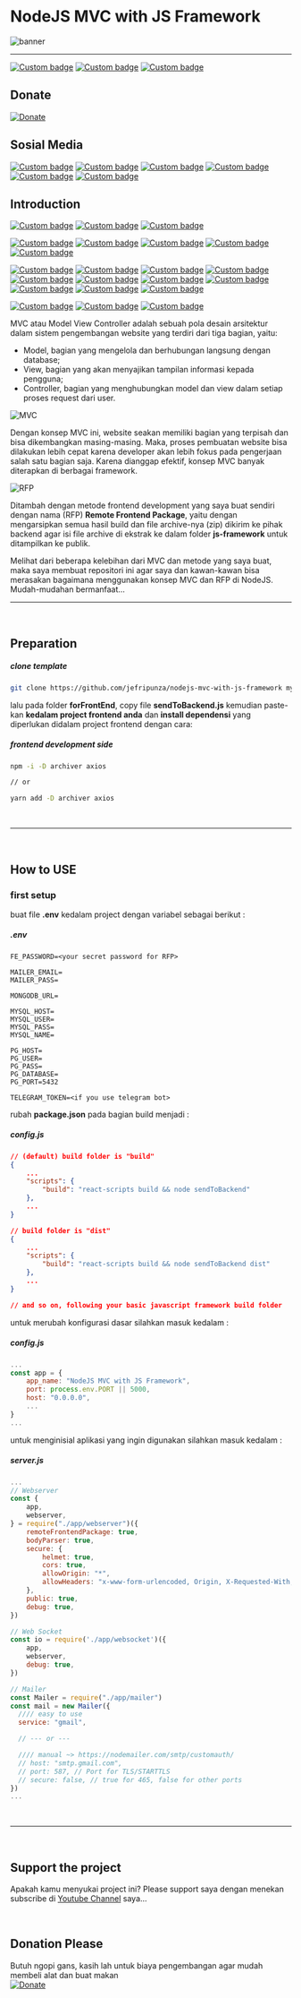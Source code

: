# NodeJS MVC with JS Framework 
![banner](banner.jpg)

---

[![Custom badge](https://img.shields.io/endpoint?style=for-the-badge&url=https%3A%2F%2Fjefripunza-youtube-channel-badge.vercel.app%2Fapi%2Fsubscriber)](https://www.youtube.com/user/jefripunza/videos/)
[![Custom badge](https://img.shields.io/endpoint?style=for-the-badge&url=https%3A%2F%2Fjefripunza-youtube-channel-badge.vercel.app%2Fapi%2Fviews)](https://www.youtube.com/user/jefripunza/videos/)
[![Custom badge](https://img.shields.io/endpoint?style=for-the-badge&url=https%3A%2F%2Fjefripunza-youtube-channel-badge.vercel.app%2Fapi%2Fvideos)](https://www.youtube.com/user/jefripunza/videos/)

## Donate

[![Donate](https://img.shields.io/badge/paypal-%2300457C.svg?&style=for-the-badge&logo=paypal&logoColor=white)](https://www.paypal.com/paypalme/jefripunza)

## Sosial Media

[![Custom badge](https://img.shields.io/badge/youtube-%23FF0000.svg?&style=for-the-badge&logo=youtube&logoColor=white)](https://www.youtube.com/user/jefripunza/)
[![Custom badge](https://img.shields.io/badge/instagram-%23E4405F.svg?&style=for-the-badge&logo=instagram&logoColor=white)](https://www.instagram.com/jefripunza/)
[![Custom badge](https://img.shields.io/badge/facebook-%231877F2.svg?&style=for-the-badge&logo=facebook&logoColor=white)](https://fb.com/jefripunza/)
[![Custom badge](https://img.shields.io/badge/twitter-%231DA1F2.svg?&style=for-the-badge&logo=twitter&logoColor=white)](https://twitter.com/jefripunza/)
[![Custom badge](https://img.shields.io/badge/linkedin-%230077B5.svg?&style=for-the-badge&logo=linkedin&logoColor=white)](https://www.linkedin.com/in/jefri-herdi-triyanto-ba76a8106/)
[![Custom badge](https://img.shields.io/badge/Website-FF7139?style=for-the-badge&logo=Firefox-Browser&logoColor=white)](https://jefriherditriyanto.com/)




## Introduction
[![Custom badge](https://img.shields.io/badge/node.js-6DA55F?style=for-the-badge&logo=node.js&logoColor=white)](https://nodejs.org/)
[![Custom badge](https://img.shields.io/badge/express.js-%23404d59.svg?style=for-the-badge&logo=express&logoColor=%2361DAFB)](https://expressjs.com/)
[![Custom badge](https://img.shields.io/badge/JWT-black?style=for-the-badge&logo=JSON%20web%20tokens)](https://jwt.io/)

[![Custom badge](https://img.shields.io/badge/MongoDB-%234ea94b.svg?style=for-the-badge&logo=mongodb&logoColor=white)](https://www.mongodb.com/)
[![Custom badge](https://img.shields.io/badge/mysql-%2300f.svg?style=for-the-badge&logo=mysql&logoColor=white)](https://www.mysql.com/)
[![Custom badge](https://img.shields.io/badge/MariaDB-003545?style=for-the-badge&logo=mariadb&logoColor=white)](https://mariadb.org/)
[![Custom badge](https://img.shields.io/badge/postgres-%23316192.svg?style=for-the-badge&logo=postgresql&logoColor=white)](https://www.postgresql.org/)
[![Custom badge](https://img.shields.io/badge/sqlite-%2307405e.svg?style=for-the-badge&logo=sqlite&logoColor=white)](https://www.sqlite.org/)

[![Custom badge](https://img.shields.io/badge/react_js-%2320232a.svg?style=for-the-badge&logo=react&logoColor=%2361DAFB)](https://reactjs.org/)
[![Custom badge](https://img.shields.io/badge/vuejs-%2335495e.svg?style=for-the-badge&logo=vuedotjs&logoColor=%234FC08D)](https://vuejs.org/)
[![Custom badge](https://img.shields.io/badge/angular.js-%23E23237.svg?style=for-the-badge&logo=angularjs&logoColor=white)](https://angular.io/)
[![Custom badge](https://img.shields.io/badge/svelte-%23f1413d.svg?style=for-the-badge&logo=svelte&logoColor=white)](https://svelte.dev/)
[![Custom badge](https://img.shields.io/badge/Gatsby-%23663399.svg?style=for-the-badge&logo=gatsby&logoColor=white)](https://www.gatsbyjs.com/)
[![Custom badge](https://img.shields.io/badge/Next-black?style=for-the-badge&logo=next.js&logoColor=white)](https://nextjs.org/)
[![Custom badge](https://img.shields.io/badge/Nuxt-black?style=for-the-badge&logo=nuxt.js&logoColor=white)](https://nuxtjs.org/)
[![Custom badge](https://img.shields.io/badge/aurelia-%23ED2B88.svg?style=for-the-badge&logo=aurelia&logoColor=fff)](https://aurelia.io/)
[![Custom badge](https://img.shields.io/badge/jasmine-%238A4182.svg?style=for-the-badge&logo=jasmine&logoColor=white)](https://jasmine.github.io/)
[![Custom badge](https://img.shields.io/badge/meteorjs-%23d74c4c.svg?style=for-the-badge&logo=meteor&logoColor=white)](https://www.meteor.com/)
[![Custom badge](https://img.shields.io/badge/Quasar-16B7FB?style=for-the-badge&logo=quasar&logoColor=black)](https://quasar.dev/)

[![Custom badge](https://img.shields.io/badge/html5-%23E34F26.svg?style=for-the-badge&logo=html5&logoColor=white)](https://www.w3schools.com/html/)
[![Custom badge](https://img.shields.io/badge/css3-%231572B6.svg?style=for-the-badge&logo=css3&logoColor=white)](https://www.w3schools.com/css/)
[![Custom badge](https://img.shields.io/badge/JavaScript-323330?style=for-the-badge&logo=javascript&logoColor=F7DF1E)](https://www.javascript.com/)


MVC atau Model View Controller adalah sebuah pola desain arsitektur dalam sistem pengembangan website yang terdiri dari tiga bagian, yaitu:

- Model, bagian yang mengelola dan berhubungan langsung dengan database;
- View, bagian yang akan menyajikan tampilan informasi kepada pengguna;
- Controller, bagian yang menghubungkan model dan view dalam setiap proses request dari user.

![MVC](MVC-architecture.png)

Dengan konsep MVC ini, website seakan memiliki bagian yang terpisah dan bisa dikembangkan masing-masing. Maka, proses pembuatan website bisa dilakukan lebih cepat karena developer akan lebih fokus pada pengerjaan salah satu bagian saja.
Karena dianggap efektif, konsep MVC banyak diterapkan di berbagai framework.

![RFP](RFP.jpg)

Ditambah dengan metode frontend development yang saya buat sendiri dengan nama (RFP) **Remote Frontend Package**, yaitu dengan mengarsipkan semua hasil build dan file archive-nya (zip) dikirim ke pihak backend agar isi file archive di ekstrak ke dalam folder **js-framework** untuk ditampilkan ke publik.

Melihat dari beberapa kelebihan dari MVC dan metode yang saya buat, maka saya membuat repositori ini agar saya dan kawan-kawan bisa merasakan bagaimana menggunakan konsep MVC dan RFP di NodeJS.
Mudah-mudahan bermanfaat...

---

<br />
<b></b>


## Preparation

##### clone template
```bash
git clone https://github.com/jefripunza/nodejs-mvc-with-js-framework my-project-name
```

lalu pada folder **forFrontEnd**, copy file **sendToBackend.js** kemudian paste-kan **kedalam project frontend anda** dan **install dependensi** yang diperlukan didalam project frontend dengan cara: 
##### frontend development side
```bash
npm -i -D archiver axios

// or

yarn add -D archiver axios
```



<br />

---
<br />




## How to USE

### first setup

buat file **.env** kedalam project dengan variabel sebagai berikut :
##### .env
```text
FE_PASSWORD=<your secret password for RFP>

MAILER_EMAIL=
MAILER_PASS=

MONGODB_URL=

MYSQL_HOST=
MYSQL_USER=
MYSQL_PASS=
MYSQL_NAME=

PG_HOST=
PG_USER=
PG_PASS=
PG_DATABASE=
PG_PORT=5432

TELEGRAM_TOKEN=<if you use telegram bot>
```

rubah **package.json** pada bagian build menjadi :
##### config.js
```json
// (default) build folder is "build"
{
    ...
    "scripts": {
        "build": "react-scripts build && node sendToBackend"
    },
    ...
}

// build folder is "dist"
{
    ...
    "scripts": {
        "build": "react-scripts build && node sendToBackend dist"
    },
    ...
}

// and so on, following your basic javascript framework build folder
```

untuk merubah konfigurasi dasar silahkan masuk kedalam :
##### config.js
```javascript
...
const app = {
    app_name: "NodeJS MVC with JS Framework",
    port: process.env.PORT || 5000,
    host: "0.0.0.0",
    ...
}
...
```

untuk menginisial aplikasi yang ingin digunakan silahkan masuk kedalam :
##### server.js
```javascript
...
// Webserver
const {
    app,
    webserver,
} = require("./app/webserver")({
    remoteFrontendPackage: true,
    bodyParser: true,
    secure: {
        helmet: true,
        cors: true,
        allowOrigin: "*",
        allowHeaders: "x-www-form-urlencoded, Origin, X-Requested-With, Content-Type, Accept, Authorization, *",
    },
    public: true,
    debug: true,
})

// Web Socket
const io = require('./app/websocket')({
    app,
    webserver,
    debug: true,
})

// Mailer
const Mailer = require("./app/mailer")
const mail = new Mailer({
  //// easy to use
  service: "gmail",

  // --- or ---

  //// manual ~> https://nodemailer.com/smtp/customauth/
  // host: "smtp.gmail.com",
  // port: 587, // Port for TLS/STARTTLS
  // secure: false, // true for 465, false for other ports
})
...
```











<br />

---
<br />












## Support the project

Apakah kamu menyukai project ini? Please support saya dengan menekan subscribe di [Youtube Channel](https://www.youtube.com/user/jefripunza/videos/) saya...

<br />

## Donation Please

Butuh ngopi gans, kasih lah untuk biaya pengembangan agar mudah membeli alat dan buat makan <br />
[![Donate](https://img.shields.io/badge/paypal-%2300457C.svg?&style=for-the-badge&logo=paypal&logoColor=white)](https://www.paypal.com/paypalme/jefripunza)
